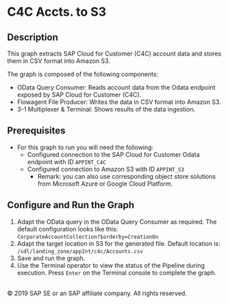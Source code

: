 # C4C Accts. to S3

## Description

This graph extracts SAP Cloud for Customer (C4C) account data and stores them in CSV format into Amazon S3.

The graph is composed of the following components:
- OData Query Consumer: Reads account data from the Odata endpoint exposed by SAP Cloud for Customer (C4C).
- Flowagent File Producer: Writes the data in CSV format into Amazon S3.
- 3-1 Multiplexer & Terminal: Shows results of the data ingestion.

## Prerequisites

- For this graph to run you will need the following:
    - Configured connection to the SAP Cloud for Customer Odata endpoint with ID `APPINT_C4C`        
    - Configured connection to Amazon S3 with ID `APPINT_S3`
        - Remark: you can also use corresponding object store solutions from Microsoft Azure or Google Cloud Platform.

## Configure and Run the Graph

1. Adapt the OData query in the OData Query Consumer as required. The default configuration looks like this:<br>
`CorporateAccountCollection?$orderby=CreationOn`
2. Adapt the target location in S3 for the generated file. Default location is:
   `/sdl/landing_zone/appInt/c4c/Accounts.csv`
3. Save and run the graph. 
4. Use the Terminal operator to view the status of the Pipeline during execution. Press `Enter` on the Terminal console to complete the graph.

<br>
<div class="footer">
   &copy; 2019 SAP SE or an SAP affiliate company. All rights reserved.
</div>

